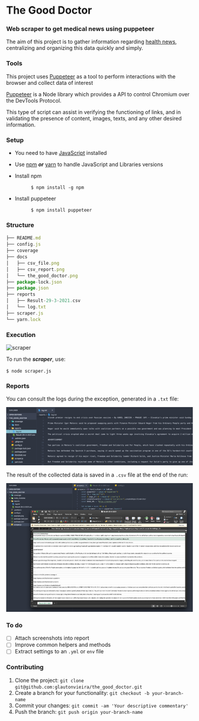 # The Good Doctor 
### Web scraper to get medical news using puppeteer

The aim of this project is to gather information regarding [health news](https://apnews.com/hub/health), centralizing and organizing this data quickly and simply.

### Tools

This project uses [Puppeteer](https://pptr.dev/) as a tool to perform interactions with the browser and collect data of interest

[Puppeteer](https://pptr.dev/) is a Node library which provides a API to control Chromium over the DevTools Protocol.

This type of script can assist in verifying the functioning of links, and in validating the presence of content, images, texts, and any other desired information.

### Setup

- You need to have [JavaScript](https://developer.mozilla.org/pt-BR/docs/Web/JavaScript) installed

* Use [npm](https://www.npmjs.com/) ***or*** [yarn](https://yarnpkg.com/) to handle JavaScript and Libraries versions

* Install npm

            $ npm install -g npm

* Install puppeteer

            $ npm install puppeteer

### Structure

```javascript
├── README.md
├── config.js
├── coverage
├── docs
│   ├── csv_file.png
│   ├── csv_report.png
│   └── the_good_doctor.png
├── package-lock.json
├── package.json
├── reports
│   ├── Result-29-3-2021.csv
│   └── log.txt
├── scraper.js
└── yarn.lock
```

### Execution

![scraper](https://user-images.githubusercontent.com/11621414/112860011-cf6eda80-9089-11eb-96ad-51d63e7e1b03.gif)


To run the ***scraper***, use:

``
$ node scraper.js
``

### Reports

You can consult the logs during the exception, generated in a `.txt` file:

![Execution Logs](docs/logs.png)

The result of the collected data is saved in a `.csv` file at the end of the run:

![CSV Report](docs/csv_file.png)

### To do

  - [ ]  Attach screenshots into report
  - [ ]  Improve common helpers and methods
  - [ ]  Extract settings to an `.yml` or `env` file

### Contributing

1. Clone the project: `git clone git@github.com:glautonvieira/the_good_doctor.git`
2. Create a branch for your functionality: `git checkout -b your-branch-name`
3. Commit your changes: `git commit -am 'Your descriptive commentary'`
4. Push the branch: `git push origin your-branch-name`
